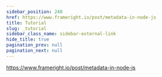 ```yaml
---
sidebar_position: 240
href: https://www.frameright.io/post/metadata-in-node-js
title: Tutorial
slug: _tutorial
sidebar_class_name: sidebar-external-link
hide_title: true
pagination_prev: null
pagination_next: null
---
```


<!--
NOTES:
* This is a dummy document that will be replaced by an external link in the
  sidebar. See `/docusaurus.config.js`.
* We prevent the previous real document from providing a `Next` link to this
  dummy page by setting `pagination_next: null` in its front matter.
-->

https://www.frameright.io/post/metadata-in-node-js
